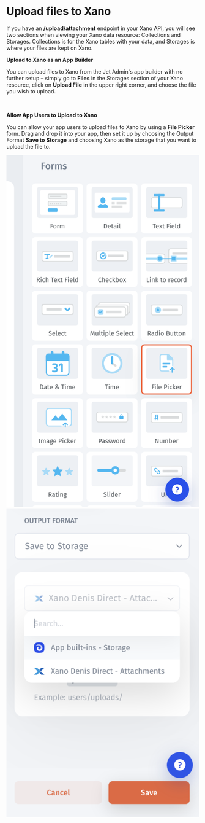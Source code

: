 # Upload files to Xano

If you have an **/upload/attachment** endpoint in your Xano API, you will see two sections when viewing your Xano data resource: Collections and Storages. Collections is for the Xano tables with your data, and Storages is where your files are kept on Xano.

**Upload to Xano as an App Builder**

You can upload files to Xano from the Jet Admin's app builder with no further setup – simply go to **Files** in the Storages section of your Xano resource, click on **Upload File** in the upper right corner, and choose the file you wish to upload.

<figure><img src="https://lh4.googleusercontent.com/4LL9To8ijf_KtY4MOhzOMVVMbq0mcm9KIwqLW0KwtRGtI5_q3erscmMxI5jKQPeBCcm61D8lbVHFsv7MpGtdE_qEQUr6FqobMGVVzKUNlXCvxbfxZk1I7I3vUALtpZafzRXm0-Vl9owkBnk=s2048" alt=""><figcaption></figcaption></figure>

**Allow App Users to Upload to Xano**

You can allow your app users to upload files to Xano by using a **File Picker** form. Drag and drop it into your app, then set it up by choosing the Output Format **Save to Storage** and choosing Xano as the storage that you want to upload the file to.

<img src="../../../.gitbook/assets/image (5) (1) (1) (2).png" alt="" data-size="original">![](<../../../.gitbook/assets/image (5) (4).png>)
